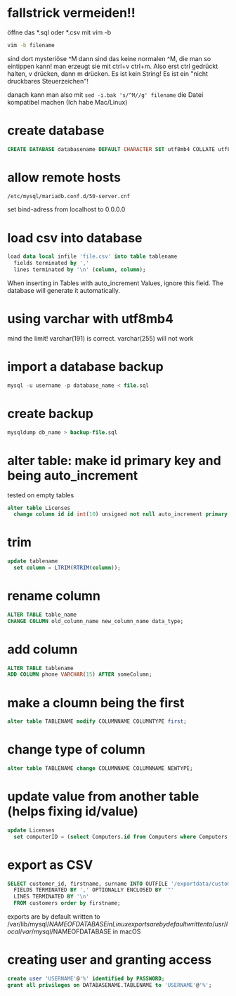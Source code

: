 # fallstrick vermeiden!!

öffne das *.sql oder *.csv mit vim -b

```bash
vim -b filename
```
sind dort mysteriöse ^M dann sind das keine normalen ^M, die man so eintippen kann!
man erzeugt sie mit ctrl+v ctrl+m.
Also erst ctrl gedrückt halten, v drücken, dann m drücken. Es ist kein String! Es ist ein "nicht druckbares Steuerzeichen"!

danach kann man also mit `sed -i.bak 's/^M//g' filename` die Datei kompatibel machen (Ich habe Mac/Linux)

# create database 

```SQL
CREATE DATABASE databasename DEFAULT CHARACTER SET utf8mb4 COLLATE utf8mb4_unicode_ci;
```

# allow remote hosts

```bash
/etc/mysql/mariadb.conf.d/50-server.cnf
```
set bind-adress from localhost to 0.0.0.0

# load csv into database

```SQL
load data local infile 'file.csv' into table tablename
  fields terminated by ',' 
  lines terminated by '\n' (column, column);
```

When inserting in Tables with auto_increment Values, ignore this field. The database will generate it automatically.

# using varchar with utf8mb4

mind the limit! varchar(191) is correct. varchar(255) will not work

# import a database backup

```SQL
mysql -u username -p database_name < file.sql
```

# create backup

```SQL
mysqldump db_name > backup-file.sql
```

# alter table: make id primary key and being auto_increment

tested on empty tables

```SQL
alter table Licenses
  change column id id int(10) unsigned not null auto_increment primary key;
```

# trim

```SQL
update tablename 
  set column = LTRIM(RTRIM(column));
```

# rename column

```SQL
ALTER TABLE table_name
CHANGE COLUMN old_column_name new_column_name data_type;
```

# add column

```SQL
ALTER TABLE tablename
ADD COLUMN phone VARCHAR(15) AFTER someColumn;
```

# make a cloumn being the first
```SQL
alter table TABLENAME modify COLUMNNAME COLUMNTYPE first;
```

# change type of column
```SQL
alter table TABLENAME change COLUMNNAME COLUMNNAME NEWTYPE;
```

# update value from another table (helps fixing id/value)

```SQL
update Licenses 
  set computerID = (select Computers.id from Computers where Computers.hostname = Licenses.hostname);
```

# export as CSV

```SQL
SELECT customer_id, firstname, surname INTO OUTFILE '/exportdata/customers.txt'
  FIELDS TERMINATED BY ',' OPTIONALLY ENCLOSED BY '"'
  LINES TERMINATED BY '\n'
  FROM customers order by firstname;
```

exports are by default written to /var/lib/mysql/$NAMEOFDATABASE in Linux
exports are by default written to /usr/local/var/mysql/$NAMEOFDATABASE in macOS


# creating user and granting access

```SQL
create user 'USERNAME'@'%' identified by PASSWORD;
grant all privileges on DATABASENAME.TABLENAME to 'USERNAME'@'%';
```
